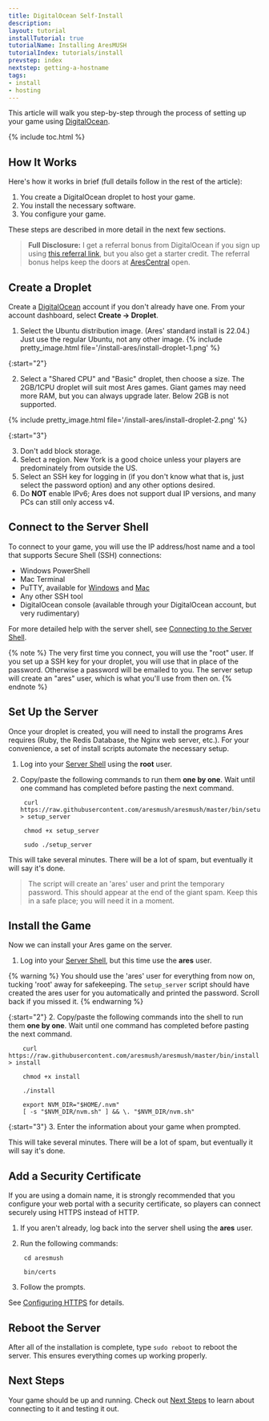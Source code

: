 ```yaml
---
title: DigitalOcean Self-Install
description: 
layout: tutorial
installTutorial: true
tutorialName: Installing AresMUSH
tutorialIndex: tutorials/install
prevstep: index
nextstep: getting-a-hostname
tags:
- install
- hosting
---
```


This article will walk you step-by-step through the process of setting up your game using [DigitalOcean](http://www.digitalocean.com/?refcode=5c07173bc1f2).

{% include toc.html %}

## How It Works

Here's how it works in brief (full details follow in the rest of the article):

1. You create a DigitalOcean droplet to host your game.
2. You install the necessary software.
3. You configure your game.

These steps are described in more detail in the next few sections.

> **Full Disclosure:** I get a referral bonus from DigitalOcean if you sign up using [this referral link](http://www.digitalocean.com/?refcode=5c07173bc1f2), but you also get a starter credit. The referral bonus helps keep the doors at [AresCentral](/arescentral.html) open.

## Create a Droplet

Create a [DigitalOcean](http://www.digitalocean.com/?refcode=5c07173bc1f2) account if you don't already have one. From your account dashboard, select **Create -> Droplet**.  

1. Select the Ubuntu distribution image.  (Ares' standard install is 22.04.)  Just use the regular Ubuntu, not any other image.
{% include pretty_image.html file='/install-ares/install-droplet-1.png' %}

{:start="2"}

2. Select a "Shared CPU" and "Basic" droplet, then choose a size. The 2GB/1CPU droplet will suit most Ares games. Giant games may need more RAM, but you can always upgrade later. Below 2GB is not supported.

{% include pretty_image.html file='/install-ares/install-droplet-2.png' %}

{:start="3"}

3. Don't add block storage.
4. Select a region. New York is a good choice unless your players are predominately from outside the US.
5. Select an SSH key for logging in (if you don't know what that is, just select the password option) and any other options desired.
6. Do **NOT** enable IPv6; Ares does not support dual IP versions, and many PCs can still only access v4.

## Connect to the Server Shell

To connect to your game, you will use the IP address/host name and a tool that supports Secure Shell (SSH) connections:

* Windows PowerShell
* Mac Terminal
* PuTTY, available for [Windows](http://www.putty.org/) and [Mac](https://www.ssh.com/ssh/putty/mac/)
* Any other SSH tool
* DigitalOcean console (available through your DigitalOcean account, but very rudimentary)

For more detailed help with the server shell, see [Connecting to the Server Shell]({{site.baseurl}}/tutorials/manage/server-shell.html).

{% note %}
The very first time you connect, you will use the "root" user. If you set up a SSH key for your droplet, you will use that in place of the password. Otherwise a password will be emailed to you. The server setup will create an "ares" user, which is what you'll use from then on.
{% endnote %}

## Set Up the Server

Once your droplet is created, you will need to install the programs Ares requires (Ruby, the Redis Database, the Nginx web server, etc.).  For your convenience, a set of install scripts automate the necessary setup.

1. Log into your [Server Shell](/tutorials/install/server-shell.html) using the **root** user.

2. Copy/paste the following commands to run them **one by one**.  Wait until one command has completed before pasting the next command.  
   
        curl https://raw.githubusercontent.com/aresmush/aresmush/master/bin/setup_server > setup_server  
    
        chmod +x setup_server
    
        sudo ./setup_server

This will take several minutes.  There will be a lot of spam, but eventually it will say it's done. 

> The script will create an 'ares' user and print the temporary password.  This should appear at the end of the giant spam.  Keep this in a safe place; you will need it in a moment.

## Install the Game

Now we can install your Ares game on the server.

1. Log into your [Server Shell](/tutorials/install/server-shell.html), but this time use the **ares** user.

{% warning %} 
You should use the 'ares' user for everything from now on, tucking 'root' away for safekeeping.  The `setup_server` script should have created the ares user for you automatically and printed the password.  Scroll back if you missed it.
{% endwarning %}

{:start="2"}
2. Copy/paste the following commands into the shell to run them **one by one**.  Wait until one command has completed before pasting the next command.

        curl https://raw.githubusercontent.com/aresmush/aresmush/master/bin/install > install
        
        chmod +x install
        
        ./install
        
        export NVM_DIR="$HOME/.nvm"
        [ -s "$NVM_DIR/nvm.sh" ] && \. "$NVM_DIR/nvm.sh" 

{:start="3"}
3.  Enter the information about your game when prompted.

This will take several minutes.  There will be a lot of spam, but eventually it will say it's done.

## Add a Security Certificate

If you are using a domain name, it is strongly recommended that you configure your web portal with a security certificate, so players can connect securely using HTTPS instead of HTTP. 

1. If you aren't already, log back into the server shell using the **ares** user.
2. Run the following commands:
      
        cd aresmush
        
        bin/certs

3. Follow the prompts.

See [Configuring HTTPS]({{site.baseurl}}/tutorials/install/https.html) for details.

## Reboot the Server

After all of the installation is complete, type `sudo reboot` to reboot the server. This ensures everything comes up working properly.

## Next Steps

Your game should be up and running.  Check out [Next Steps](/tutorials/install/next-steps.html) to learn about connecting to it and testing it out.